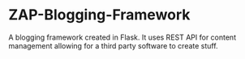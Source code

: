 # ZAP-Blogging-Framework
 A blogging framework created in Flask. It uses REST API for content management allowing for a third party software to create stuff.
